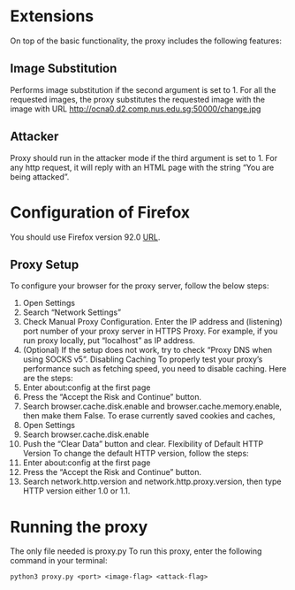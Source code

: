 # Extensions
On top of the basic functionality, the proxy includes the following features:
## Image Substitution
Performs image substitution if the second argument is set to 1. For all the requested images, the proxy substitutes the requested image with the image with URL http://ocna0.d2.comp.nus.edu.sg:50000/change.jpg
## Attacker
Proxy should run in the attacker mode if the third argument is set to 1. For any http request, it will reply with an HTML page with the string “You are being attacked”.

# Configuration of Firefox
You should use Firefox version 92.0 [URL](https://www.mozilla.org/en-US/firefox/92.0/releasenotes/).
## Proxy Setup
To configure your browser for the proxy server, follow the below steps:
1. Open Settings
2. Search “Network Settings”
3. Check Manual Proxy Configuration. Enter the IP address and (listening) port number of
your proxy server in HTTPS Proxy. For example, if you run proxy locally, put
“localhost” as IP address.
4. (Optional) If the setup does not work, try to check “Proxy DNS when using SOCKS
v5”.
Disabling Caching
To properly test your proxy’s performance such as fetching speed, you need to disable caching. Here are the steps:
1. Enter about:config at the first page
2. Press the “Accept the Risk and Continue” button.
3. Search browser.cache.disk.enable and browser.cache.memory.enable, then make them
False.
To erase currently saved cookies and caches,
1. Open Settings
2. Search browser.cache.disk.enable
3. Push the “Clear Data” button and clear.
Flexibility of Default HTTP Version
To change the default HTTP version, follow the steps:
1. Enter about:config at the first page
2. Press the “Accept the Risk and Continue” button.
3. Search network.http.version and network.http.proxy.version, then type HTTP version either
1.0 or 1.1.

# Running the proxy
The only file needed is proxy.py
To run this proxy, enter the following command in your terminal:

`python3 proxy.py <port> <image-flag> <attack-flag>`
